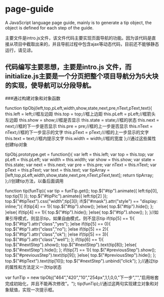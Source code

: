 page-guide
==========

A JavaScript language page guide, mainly is to generate a tip object, the object is defined for each step of the guide.

主要文件是intro.js文件，该文件代码主要实现页面导航的功能。因为该代码是直接从项目中截取出来的，并且导航过程中包含ajax等动态代码，目前还不能够静态运行，请见谅。

代码编写主要思想，主要是intro.js 文件，而initialize.js主要是一个分页把整个项目导航分为5大块的实现，使导航可以分段导航。
-------
###通过构建对象和对象函数

function tipObj(left,top,pLeft,width,show,state,next,pre,nText,pText,text){
	this.left = left;//框左边距
	this.top = top;//框上边距
	this.pLeft = pLeft;//框箭头左边距
	this.show = show;//框是否显示
	this.state = state;//框的状态
	this.next = next;//框的下一步是否显示
	this.pre = pre;//框的上一步是否显示
	this.nText = nText;//框的下一步显示的文字
	this.pText = pText;///框的上一步显示的文字
	this.text = text;//框内提示文字
	this.width = width;//框的宽度
};//通过这些属性创建tip对象

tipObj.prototype.get = function(){
	var left = this.left;
	var top = this.top;
	var pLeft = this.pLeft;
	var width = this.width;
	var show = this.show;
	var state = this.state;
	var next = this.next;
	var pre = this.pre;
	var nText = this.nText;
	var pText = this.pText;
	var text = this.text;
	var tipArray = [left,top,pLeft,width,show,state,next,pre,nText,pText,text];
	return tipArray;
};//创建tip方法，以备后面调用

function tip(funTip){
	var tip = funTip.get();
	top.$("#tip").animate({
		left:tip[0],
		top:tip[1]
	});
	top.$("#tipPic").animate({
		left:tip[2]
	});
	top.$("#tipText").css("width",tip[3]);
	if($("#mask").attr("style") == "display: inline;"){
		if(tip[4] == 1){
			top.$("#tip").show();
		}else{
			top.$("#tip").hide();
		};
	}else{
		if(tip[4] == 1){
			top.$("#tip").hide();
		}else{
			top.$("#tip").show();
		};
	}//如果引导模式，则显示tip，如果自由模式，则不显示tip
	if(tip[5] == 1){
		top.$("#tip").attr("class","yes");
	}else if(tip[5] == 0){
		top.$("#tip").attr("class","no");
	}else if(tip[5] == 2){
		top.$("#tip").attr("class","ok");
	}else if(tip[5] == 3){
		top.$("#tip").attr("class","well");
	};
	if(tip[6] == 1){
		top.$("#nextStep").show();
		top.$("#nextStep").text(tip[8]);
	}else{
		top.$("#nextStep").hide();
	};
	if(tip[7] == 1){
		top.$("#previousStep").show();
		top.$("#previousStep").text(tip[9]);
	}else{
		top.$("#previousStep").hide();
	};
	top.$("#tipText").text(tip[10]);
	top.$("#nextStep").unbind("click");
};//通过tip的属性和方法定义一次tip状态

var funTip = new tipObj("464","420","10","254px",1,1,0,0,"下一步","","启用帐套完成初始化，并且不能再次修改”。");
tip(funTip);//通过这两句实现建立对象和对象赋值，实现一次提示框。
